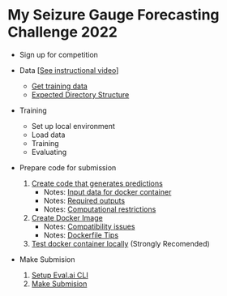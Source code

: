 # My Seizure Gauge Forecasting Challenge 2022

- Sign up for competition
- Data [[See instructional video](https://drive.google.com/file/d/1Er4xBvZnZgtM_1ARyQ4gfCB6BVtdki5k/view)]
  - [Get training data](get_data.md)
  - [Expected Directory Structure](directory_structure.md)
- Training
  - Set up local environment
  - Load data
  - Training
  - Evaluating

- Prepare code for submission
  1. [Create code that generates predictions](submission/create_code.md)
      - Notes: [Input data for docker container](submission/inputs.md)
      - Notes: [Required outputs](submission/outputs.md)
      - Notes: [Computational restrictions](submission/restrictions.md)
  2. [Create Docker Image](submission/create_docker.md)
      - Notes: [Compatibility issues](submission/compatibility.md)
      - Notes: [Dockerfile Tips](submission/dockerfile_tips.md)
  3. [Test docker container locally](submission/run_locally.md) (Strongly Recomended)

- Make Submision
  1. [Setup Eval.ai CLI](submission/prepare.md)
  2. [Make Submision](submission/submit.md)

